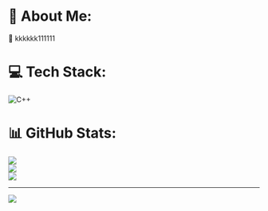 # 💫 About Me:
🌱 kkkkkk111111


# 💻 Tech Stack:
![C++](https://img.shields.io/badge/c++-%2300599C.svg?style=for-the-badge&logo=c%2B%2B&logoColor=white)
# 📊 GitHub Stats:
![](https://github-readme-stats.vercel.app/api?username=TsaiYing11&theme=default&hide_border=false&include_all_commits=false&count_private=false)<br/>
![](https://nirzak-streak-stats.vercel.app/?user=TsaiYing11&theme=default&hide_border=false)<br/>
![](https://github-readme-stats.vercel.app/api/top-langs/?username=TsaiYing11&theme=default&hide_border=false&include_all_commits=false&count_private=false&layout=compact)

---
[![](https://visitcount.itsvg.in/api?id=TsaiYing11&icon=0&color=0)](https://visitcount.itsvg.in)

<!-- Proudly created with GPRM ( https://gprm.itsvg.in ) -->
